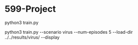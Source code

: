 # 599-Project

python3 train.py 

python3 train.py --scenario virus --num-episodes 5 --load-dir ../../results/virus/ --display
